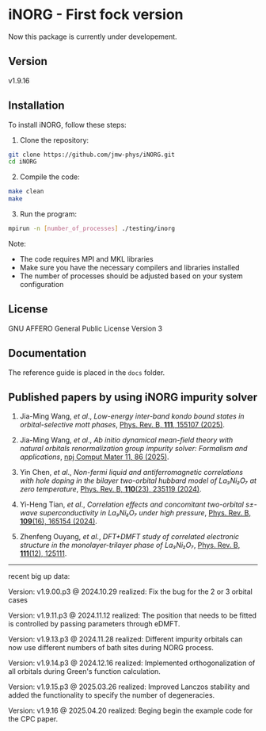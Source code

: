 # iNORG - First fock version

Now this package is currently under developement. 

## Version

v1.9.16

## Installation

To install iNORG, follow these steps:

1. Clone the repository:
```bash
git clone https://github.com/jmw-phys/iNORG.git
cd iNORG
```

2. Compile the code:
```bash
make clean
make
```

3. Run the program:
```bash
mpirun -n [number_of_processes] ./testing/inorg
```

Note: 
- The code requires MPI and MKL libraries
- Make sure you have the necessary compilers and libraries installed
- The number of processes should be adjusted based on your system configuration


## License

GNU AFFERO General Public License Version 3

## Documentation

The reference guide is placed in the `docs` folder.

## Published papers by using iNORG impurity solver

1. Jia-Ming Wang, *et al*., *Low-energy inter-band kondo bound states in orbital-selective mott phases*, [Phys. Rev. B, **111**, 155107 (2025)](https://journals.aps.org/prb/abstract/10.1103/PhysRevB.111.155107).

2. Jia-Ming Wang, *et al*., *Ab initio dynamical mean-field theory with natural orbitals renormalization group impurity solver: Formalism and applications*, [npj Comput Mater 11, 86 (2025)](https://www.nature.com/articles/s41524-025-01586-6).

3. Yin Chen, *et al*., *Non-fermi liquid and antiferromagnetic correlations with hole doping in the bilayer two-orbital hubbard model of La₃Ni₂O₇ at zero temperature*, [Phys. Rev. B, **110**(23), 235119 (2024)](https://journals.aps.org/prb/abstract/10.1103/PhysRevB.109.165154).

4. Yi-Heng Tian, *et al*., *Correlation effects and concomitant two-orbital s±-wave superconductivity in La₃Ni₂O₇ under high pressure*, [Phys. Rev. B, **109**(16), 165154 (2024)](https://journals.aps.org/prb/abstract/10.1103/PhysRevB.109.165154).

5. Zhenfeng Ouyang, *et al*., *DFT+DMFT study of correlated electronic structure in the monolayer-trilayer phase of La₃Ni₂O₇*, [Phys. Rev. B, **111**(12), 125111](https://journals.aps.org/prb/abstract/10.1103/PhysRevB.111.125111).


-------------------------------------------------------------------------------------------
recent big up data:

Version: v1.9.00.p3 @ 2024.10.29
    realized: Fix the bug for the 2 or 3 orbital cases

Version: v1.9.11.p3 @ 2024.11.12
    realized: The position that needs to be fitted is controlled by passing parameters through eDMFT.

Version: v1.9.13.p3 @ 2024.11.28
    realized: Different impurity orbitals can now use different numbers of bath sites during NORG process.

Version: v1.9.14.p3 @ 2024.12.16
    realized: Implemented orthogonalization of all orbitals during Green's function calculation.

Version: v1.9.15.p3 @ 2025.03.26
    realized: Improved Lanczos stability and added the functionality to specify the number of degeneracies.

Version: v1.9.16 @ 2025.04.20
    realized: Beging begin the example code for the CPC paper.